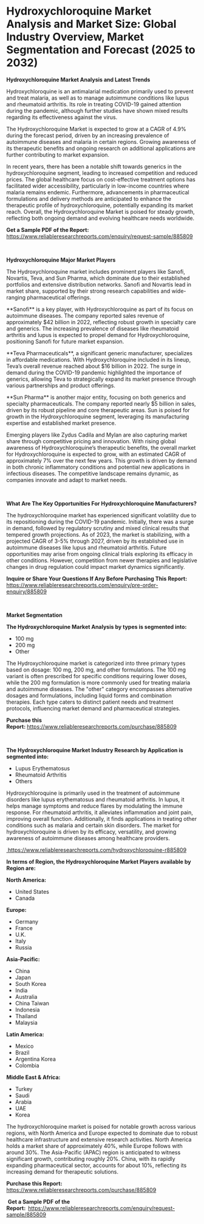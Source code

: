 <p><h1>Hydroxychloroquine Market Analysis and Market Size: Global Industry Overview, Market Segmentation and Forecast (2025 to 2032)</h1></p><p><strong>Hydroxychloroquine Market Analysis and Latest Trends</strong></p>
<p><p>Hydroxychloroquine is an antimalarial medication primarily used to prevent and treat malaria, as well as to manage autoimmune conditions like lupus and rheumatoid arthritis. Its role in treating COVID-19 gained attention during the pandemic, although further studies have shown mixed results regarding its effectiveness against the virus.</p><p>The Hydroxychloroquine Market is expected to grow at a CAGR of 4.9% during the forecast period, driven by an increasing prevalence of autoimmune diseases and malaria in certain regions. Growing awareness of its therapeutic benefits and ongoing research on additional applications are further contributing to market expansion. </p><p>In recent years, there has been a notable shift towards generics in the hydroxychloroquine segment, leading to increased competition and reduced prices. The global healthcare focus on cost-effective treatment options has facilitated wider accessibility, particularly in low-income countries where malaria remains endemic. Furthermore, advancements in pharmaceutical formulations and delivery methods are anticipated to enhance the therapeutic profile of hydroxychloroquine, potentially expanding its market reach. Overall, the Hydroxychloroquine Market is poised for steady growth, reflecting both ongoing demand and evolving healthcare needs worldwide.</p></p>
<p><strong>Get a Sample PDF of the Report:&nbsp;</strong> <a href="https://www.reliableresearchreports.com/enquiry/request-sample/885809?utm_campaign=2820&utm_medium=2&utm_source=Github&utm_content=ia&utm_term=19042025&utm_id=hydroxychloroquine">https://www.reliableresearchreports.com/enquiry/request-sample/885809</a></p>
<p>&nbsp;</p>
<p><strong>Hydroxychloroquine Major Market Players</strong></p>
<p><p>The Hydroxychloroquine market includes prominent players like Sanofi, Novartis, Teva, and Sun Pharma, which dominate due to their established portfolios and extensive distribution networks. Sanofi and Novartis lead in market share, supported by their strong research capabilities and wide-ranging pharmaceutical offerings.</p><p>**Sanofi** is a key player, with Hydroxychloroquine as part of its focus on autoimmune diseases. The company reported sales revenue of approximately $42 billion in 2022, reflecting robust growth in specialty care and generics. The increasing prevalence of diseases like rheumatoid arthritis and lupus is expected to propel demand for Hydroxychloroquine, positioning Sanofi for future market expansion.</p><p>**Teva Pharmaceuticals**, a significant generic manufacturer, specializes in affordable medications. With Hydroxychloroquine included in its lineup, Teva’s overall revenue reached about $16 billion in 2022. The surge in demand during the COVID-19 pandemic highlighted the importance of generics, allowing Teva to strategically expand its market presence through various partnerships and product offerings.</p><p>**Sun Pharma** is another major entity, focusing on both generics and specialty pharmaceuticals. The company reported nearly $5 billion in sales, driven by its robust pipeline and core therapeutic areas. Sun is poised for growth in the Hydroxychloroquine segment, leveraging its manufacturing expertise and established market presence.</p><p>Emerging players like Zydus Cadila and Mylan are also capturing market share through competitive pricing and innovation. With rising global awareness of Hydroxychloroquine’s therapeutic benefits, the overall market for Hydroxychloroquine is expected to grow, with an estimated CAGR of approximately 7% over the next few years. This growth is driven by demand in both chronic inflammatory conditions and potential new applications in infectious diseases. The competitive landscape remains dynamic, as companies innovate and adapt to market needs.</p></p>
<p>&nbsp;</p>
<p><strong>What Are The Key Opportunities For Hydroxychloroquine Manufacturers?</strong></p>
<p><p>The hydroxychloroquine market has experienced significant volatility due to its repositioning during the COVID-19 pandemic. Initially, there was a surge in demand, followed by regulatory scrutiny and mixed clinical results that tempered growth projections. As of 2023, the market is stabilizing, with a projected CAGR of 3-5% through 2027, driven by its established use in autoimmune diseases like lupus and rheumatoid arthritis. Future opportunities may arise from ongoing clinical trials exploring its efficacy in other conditions. However, competition from newer therapies and legislative changes in drug regulation could impact market dynamics significantly.</p></p>
<p><strong>Inquire or Share Your Questions If Any Before Purchasing This Report:</strong> <a href="https://www.reliableresearchreports.com/enquiry/pre-order-enquiry/885809?utm_campaign=2820&utm_medium=2&utm_source=Github&utm_content=ia&utm_term=19042025&utm_id=hydroxychloroquine">https://www.reliableresearchreports.com/enquiry/pre-order-enquiry/885809</a></p>
<p>&nbsp;</p>
<p><strong>Market Segmentation</strong></p>
<p><strong>The Hydroxychloroquine Market Analysis by types is segmented into:</strong></p>
<p><ul><li>100 mg</li><li>200 mg</li><li>Other</li></ul></p>
<p><p>The Hydroxychloroquine market is categorized into three primary types based on dosage: 100 mg, 200 mg, and other formulations. The 100 mg variant is often prescribed for specific conditions requiring lower doses, while the 200 mg formulation is more commonly used for treating malaria and autoimmune diseases. The "other" category encompasses alternative dosages and formulations, including liquid forms and combination therapies. Each type caters to distinct patient needs and treatment protocols, influencing market demand and pharmaceutical strategies.</p></p>
<p><strong>Purchase this Report:&nbsp;</strong><a href="https://www.reliableresearchreports.com/purchase/885809?utm_campaign=2820&utm_medium=2&utm_source=Github&utm_content=ia&utm_term=19042025&utm_id=hydroxychloroquine">https://www.reliableresearchreports.com/purchase/885809</a></p>
<p>&nbsp;</p>
<p><strong>The Hydroxychloroquine Market Industry Research by Application is segmented into:</strong></p>
<p><ul><li>Lupus Erythematosus</li><li>Rheumatoid Arthritis</li><li>Others</li></ul></p>
<p><p>Hydroxychloroquine is primarily used in the treatment of autoimmune disorders like lupus erythematosus and rheumatoid arthritis. In lupus, it helps manage symptoms and reduce flares by modulating the immune response. For rheumatoid arthritis, it alleviates inflammation and joint pain, improving overall function. Additionally, it finds applications in treating other conditions such as malaria and certain skin disorders. The market for hydroxychloroquine is driven by its efficacy, versatility, and growing awareness of autoimmune diseases among healthcare providers.</p></p>
<p><a href="https://www.reliableresearchreports.com/hydroxychloroquine-r885809?utm_campaign=2820&utm_medium=2&utm_source=Github&utm_content=ia&utm_term=19042025&utm_id=hydroxychloroquine">&nbsp;https://www.reliableresearchreports.com/hydroxychloroquine-r885809</a></p>
<p><strong>In terms of Region, the Hydroxychloroquine Market Players available by Region are:</strong></p>
<p>
    <p> <strong> North America: </strong>
        <ul>
            <li>United States</li>
            <li>Canada</li>
        </ul>
        </p> 
    <p> <strong> Europe: </strong>
        <ul>
            <li>Germany</li>
            <li>France</li>
            <li>U.K.</li>
            <li>Italy</li>
            <li>Russia</li>
        </ul>
        </p> 
    <p> <strong> Asia-Pacific: </strong>
        <ul>
            <li>China</li>
            <li>Japan</li>
            <li>South Korea</li>
            <li>India</li>
            <li>Australia</li>
            <li>China Taiwan</li>
            <li>Indonesia</li>
            <li>Thailand</li>
            <li>Malaysia</li>
        </ul>
        </p> 
    <p> <strong> Latin America: </strong>
        <ul>
            <li>Mexico</li>
            <li>Brazil</li>
            <li>Argentina Korea</li>
            <li>Colombia</li>
        </ul>
        </p> 
    <p> <strong> Middle East & Africa: </strong>
        <ul>
            <li>Turkey</li>
            <li>Saudi</li>
            <li>Arabia</li>
            <li>UAE</li>
            <li>Korea</li>
        </ul>
    </p>
    </p>
<p><p>The hydroxychloroquine market is poised for notable growth across various regions, with North America and Europe expected to dominate due to robust healthcare infrastructure and extensive research activities. North America holds a market share of approximately 40%, while Europe follows with around 30%. The Asia-Pacific (APAC) region is anticipated to witness significant growth, contributing roughly 20%. China, with its rapidly expanding pharmaceutical sector, accounts for about 10%, reflecting its increasing demand for therapeutic solutions.</p></p>
<p><strong>Purchase this Report: </strong><a href="https://www.reliableresearchreports.com/purchase/885809?utm_campaign=2820&utm_medium=2&utm_source=Github&utm_content=ia&utm_term=19042025&utm_id=hydroxychloroquine">https://www.reliableresearchreports.com/purchase/885809</a></p>
<p>&nbsp;<strong>Get a Sample PDF of the Report:&nbsp;&nbsp;</strong><a href="https://www.reliableresearchreports.com/enquiry/request-sample/885809?utm_campaign=2820&utm_medium=2&utm_source=Github&utm_content=ia&utm_term=19042025&utm_id=hydroxychloroquine">https://www.reliableresearchreports.com/enquiry/request-sample/885809</a></p>
<p><strong></strong></p>
<p><p></p><p></p><p></p></p>